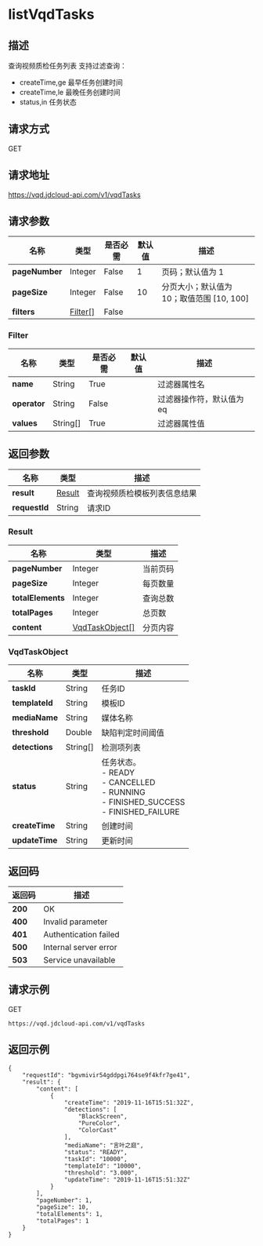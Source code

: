 # listVqdTasks


## 描述
查询视频质检任务列表
支持过滤查询：
  - createTime,ge 最早任务创建时间
  - createTime,le 最晚任务创建时间
  - status,in 任务状态


## 请求方式
GET

## 请求地址
https://vqd.jdcloud-api.com/v1/vqdTasks


## 请求参数
|名称|类型|是否必需|默认值|描述|
|---|---|---|---|---|
|**pageNumber**|Integer|False|1|页码；默认值为 1|
|**pageSize**|Integer|False|10|分页大小；默认值为 10；取值范围 [10, 100]|
|**filters**|[Filter[]](listvqdtasks#filter)|False| | |

### <div id="filter">Filter</div>
|名称|类型|是否必需|默认值|描述|
|---|---|---|---|---|
|**name**|String|True| |过滤器属性名|
|**operator**|String|False| |过滤器操作符，默认值为 eq|
|**values**|String[]|True| |过滤器属性值|

## 返回参数
|名称|类型|描述|
|---|---|---|
|**result**|[Result](listvqdtasks#result)|查询视频质检模板列表信息结果|
|**requestId**|String|请求ID|

### <div id="result">Result</div>
|名称|类型|描述|
|---|---|---|
|**pageNumber**|Integer|当前页码|
|**pageSize**|Integer|每页数量|
|**totalElements**|Integer|查询总数|
|**totalPages**|Integer|总页数|
|**content**|[VqdTaskObject[]](listvqdtasks#vqdtaskobject)|分页内容|
### <div id="vqdtaskobject">VqdTaskObject</div>
|名称|类型|描述|
|---|---|---|
|**taskId**|String|任务ID|
|**templateId**|String|模板ID|
|**mediaName**|String|媒体名称|
|**threshold**|Double|缺陷判定时间阈值|
|**detections**|String[]|检测项列表|
|**status**|String|任务状态。<br>- READY<br>- CANCELLED<br>- RUNNING<br>- FINISHED_SUCCESS<br>- FINISHED_FAILURE<br>|
|**createTime**|String|创建时间|
|**updateTime**|String|更新时间|

## 返回码
|返回码|描述|
|---|---|
|**200**|OK|
|**400**|Invalid parameter|
|**401**|Authentication failed|
|**500**|Internal server error|
|**503**|Service unavailable|

## 请求示例
GET
```
https://vqd.jdcloud-api.com/v1/vqdTasks

```

## 返回示例
```
{
    "requestId": "bgvmivir54gddpgi764se9f4kfr7ge41", 
    "result": {
        "content": [
            {
                "createTime": "2019-11-16T15:51:32Z", 
                "detections": [
                    "BlackScreen", 
                    "PureColor", 
                    "ColorCast"
                ], 
                "mediaName": "言叶之庭", 
                "status": "READY", 
                "taskId": "10000", 
                "templateId": "10000", 
                "threshold": "3.000", 
                "updateTime": "2019-11-16T15:51:32Z"
            }
        ], 
        "pageNumber": 1, 
        "pageSize": 10, 
        "totalElements": 1, 
        "totalPages": 1
    }
}
```

